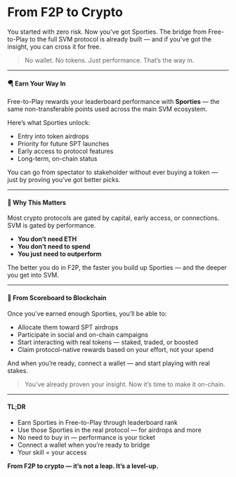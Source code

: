 # From F2P to Crypto

You started with zero risk. Now you’ve got Sporties. The bridge from Free-to-Play to the full SVM protocol is already built — and if you’ve got the insight, you can cross it for free.

> No wallet. No tokens. Just performance. That’s the way in.

***

#### 🪂 Earn Your Way In

Free-to-Play rewards your leaderboard performance with **Sporties** — the same non-transferable points used across the main SVM ecosystem.

Here’s what Sporties unlock:

* Entry into token airdrops
* Priority for future SPT launches
* Early access to protocol features
* Long-term, on-chain status

You can go from spectator to stakeholder without ever buying a token — just by proving you’ve got better picks.

***

#### 🧠 Why This Matters

Most crypto protocols are gated by capital, early access, or connections.\
SVM is gated by performance.

* **You don’t need ETH**
* **You don’t need to spend**
* **You just need to outperform**

The better you do in F2P, the faster you build up Sporties — and the deeper you get into SVM.

***

#### 🏁 From Scoreboard to Blockchain

Once you’ve earned enough Sporties, you’ll be able to:

* Allocate them toward SPT airdrops
* Participate in social and on-chain campaigns
* Start interacting with real tokens — staked, traded, or boosted
* Claim protocol-native rewards based on your effort, not your spend

And when you’re ready, connect a wallet — and start playing with real stakes.

> You’ve already proven your insight. Now it’s time to make it on-chain.

***

#### TL;DR

* Earn Sporties in Free-to-Play through leaderboard rank
* Use those Sporties in the real protocol — for airdrops and more
* No need to buy in — performance is your ticket
* Connect a wallet when you’re ready to bridge
* Your skill = your access

**From F2P to crypto — it’s not a leap. It’s a level-up.**
